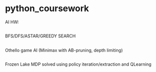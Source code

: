 # python_coursework

AI HW:
##
BFS/DFS/ASTAR/GREEDY SEARCH
##
Othello game AI (Minimax with AB-pruning, depth limiting)
##
Frozen Lake MDP solved using policy iteration/extraction and QLearning
